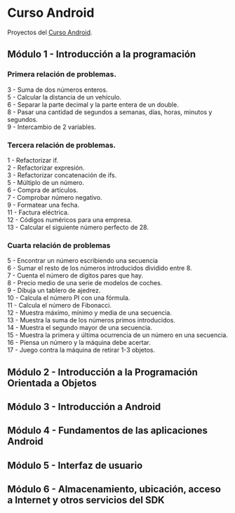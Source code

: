 ﻿# Curso Android
Proyectos del [Curso Android](http://www.titulacionespropias.uma.es/informacion_curso.php?id_curso=6902638).
## Módulo 1 - Introducción a la programación
### Primera relación de problemas.
3 - Suma de dos números enteros.  
5 - Calcular la distancia de un vehículo.  
6 - Separar la parte decimal y la parte entera de un double.  
8 - Pasar una cantidad de segundos a semanas, días, horas, minutos y segundos.  
9 - Intercambio de 2 variables.
### Tercera relación de problemas.
1 - Refactorizar if.  
2 - Refactorizar expresión.  
3 - Refactorizar concatenación de ifs.  
5 - Múltiplo de un número.  
6 - Compra de artículos.  
7 - Comprobar número negativo.  
9 - Formatear una fecha.  
11 - Factura eléctrica.  
12 - Códigos numéricos para una empresa.  
13 - Calcular el siguiente número perfecto de 28.
### Cuarta relación de problemas
5 - Encontrar un número escribiendo una secuencia  
6 - Sumar el resto de los números introducidos dividido entre 8.  
7 - Cuenta el número de dígitos pares que hay.  
8 - Precio medio de una serie de modelos de coches.  
9 - Dibuja un tablero de ajedrez.  
10 - Calcula el número PI con una fórmula.  
11 - Calcula el número de Fibonacci.  
12 - Muestra máximo, mínimo y media de una secuencia.  
13 - Muestra la suma de los números primos introducidos.  
14 - Muestra el segundo mayor de una secuencia.  
15 - Muestra la primera y última ocurrencia de un número en una secuencia.  
16 - Piensa un número y la máquina debe acertar.  
17 - Juego contra la máquina de retirar 1-3 objetos.
## Módulo 2 - Introducción a la Programación Orientada a Objetos
## Módulo 3 - Introducción a Android
## Módulo 4 - Fundamentos de las aplicaciones Android
## Módulo 5 - Interfaz de usuario
## Módulo 6 - Almacenamiento, ubicación, acceso a Internet y otros servicios del SDK
